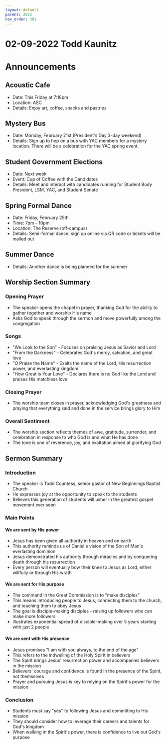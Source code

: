 ```yaml
---
layout: default
parent: 2022
nav_order: 301
---
```


# 02-09-2022 Todd Kaunitz



# Announcements

## Acoustic Cafe 
- Date: This Friday at 7:18pm  
- Location: ASC
- Details: Enjoy art, coffee, snacks and pastries

## Mystery Bus
- Date: Monday, February 21st (President's Day 3-day weekend)
- Details: Sign up to hop on a bus with YAC members for a mystery location. There will be a celebration for the YAC spring event. 

## Student Government Elections
- Date: Next week  
- Event: Cup of Coffee with the Candidates
- Details: Meet and interact with candidates running for Student Body President, LSM, YAC, and Student Senate

## Spring Formal Dance
- Date: Friday, February 25th
- Time: 7pm - 10pm
- Location: The Reserve (off-campus)
- Details: Semi-formal dance, sign up online via QR code or tickets will be mailed out

## Summer Dance
- Details: Another dance is being planned for the summer


## Worship Section Summary

### Opening Prayer
- The speaker opens the chapel in prayer, thanking God for the ability to gather together and worship His name 
- Asks God to speak through the sermon and move powerfully among the congregation

### Songs 
- "We Look to the Son" - Focuses on praising Jesus as Savior and Lord
- "From the Darkness" - Celebrates God's mercy, salvation, and great love 
- "O Praise the Name" - Exalts the name of the Lord, His resurrection power, and everlasting kingdom
- "How Great is Your Love" - Declares there is no God like the Lord and praises His matchless love

### Closing Prayer
- The worship team closes in prayer, acknowledging God's greatness and praying that everything said and done in the service brings glory to Him

### Overall Sentiment
- The worship section reflects themes of awe, gratitude, surrender, and celebration in response to who God is and what He has done
- The tone is one of reverence, joy, and exaltation aimed at glorifying God


## Sermon Summary

### Introduction
- The speaker is Todd Countess, senior pastor of New Beginnings Baptist Church
- He expresses joy at the opportunity to speak to the students 
- Believes this generation of students will usher in the greatest gospel movement ever seen

### Main Points

#### We are sent by His power
- Jesus has been given all authority in heaven and on earth
- This authority reminds us of Daniel's vision of the Son of Man's everlasting dominion
- Jesus demonstrated his authority through miracles and by conquering death through his resurrection
- Every person will eventually bow their knee to Jesus as Lord, either willfully or through His wrath

#### We are sent for His purpose
- The command in the Great Commission is to "make disciples" 
- This means introducing people to Jesus, connecting them to the church, and teaching them to obey Jesus
- The goal is disciple-making disciples - raising up followers who can make more followers
- Illustrates exponential spread of disciple-making over 5 years starting with just 2 people

#### We are sent with His presence 
- Jesus promises "I am with you always, to the end of the age"
- This refers to the indwelling of the Holy Spirit in believers
- The Spirit brings Jesus' resurrection power and accompanies believers in the mission
- Believers' courage and confidence is found in the presence of the Spirit, not themselves
- Prayer and pursuing Jesus is key to relying on the Spirit's power for the mission

### Conclusion
- Students must say "yes" to following Jesus and committing to His mission
- They should consider how to leverage their careers and talents for God's kingdom
- When walking in the Spirit's power, there is confidence to live out God's purpose